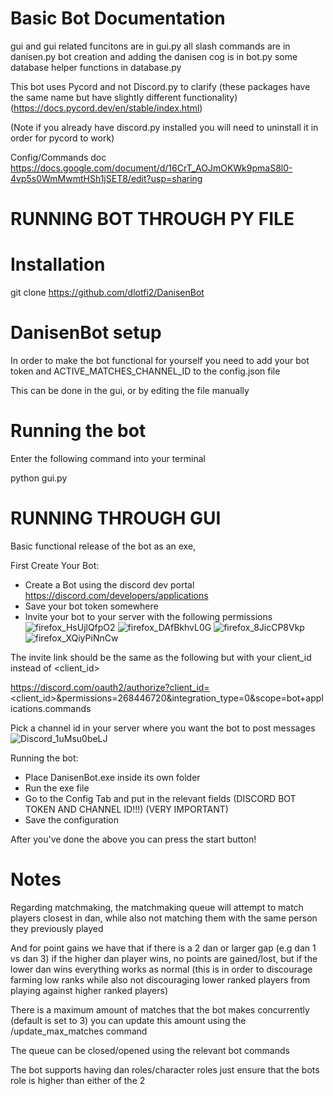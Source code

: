 # Basic Bot Documentation
gui and gui related funcitons are in gui.py
all slash commands are in danisen.py
bot creation and adding the danisen cog is in bot.py
some database helper functions in database.py

This bot uses Pycord and not Discord.py to clarify (these packages have the same name but have slightly different functionality)
(https://docs.pycord.dev/en/stable/index.html)

(Note if you already have discord.py installed you will need to uninstall it in order for pycord to work)

Config/Commands doc https://docs.google.com/document/d/16CrT_AOJmOKWk9pmaS8l0-4vp5s0WmMwmtHSh1jSET8/edit?usp=sharing

# RUNNING BOT THROUGH PY FILE
# Installation
git clone https://github.com/dlotfi2/DanisenBot

# DanisenBot setup
In order to make the bot functional for yourself you need to add your bot token and ACTIVE_MATCHES_CHANNEL_ID to the config.json file

This can be done in the gui, or by editing the file manually

# Running the bot

Enter the following command into your terminal

python gui.py


# RUNNING THROUGH GUI
Basic functional release of the bot as an exe,


First Create Your Bot:
- Create a Bot using the discord dev portal https://discord.com/developers/applications
- Save your bot token somewhere
- Invite your bot to your server with the following permissions
![firefox_HsUjlQfpO2](https://github.com/user-attachments/assets/de93b627-a109-4361-b528-cc26361ad703)
![firefox_DAfBkhvL0G](https://github.com/user-attachments/assets/0eede925-cf92-4458-bf8c-c340721d4948)
![firefox_8JicCP8Vkp](https://github.com/user-attachments/assets/1c1a694d-5f50-42d0-a04d-e36e827bdb4a)
![firefox_XQiyPiNnCw](https://github.com/user-attachments/assets/bb1c6779-dc93-42c9-800b-583ce16ce298)

The invite link should be the same as the following but with your client_id instead of <client_id>

https://discord.com/oauth2/authorize?client_id=<client_id>&permissions=268446720&integration_type=0&scope=bot+applications.commands 


Pick a channel id in your server where you want the bot to post messages
![Discord_1uMsu0beLJ](https://github.com/user-attachments/assets/3bed0f6a-97ae-48e6-8a8c-dcddd648eda7)

Running the bot:
- Place DanisenBot.exe inside its own folder
- Run the exe file
- Go to the Config Tab and put in the relevant fields (DISCORD BOT TOKEN AND CHANNEL ID!!!) (VERY IMPORTANT)
- Save the configuration

After you've done the above you can press the start button!


# Notes


Regarding matchmaking, the matchmaking queue will attempt to match players closest in dan, while also not matching them with the same person they previously played

And for point gains we have that if there  is a 2 dan or larger gap (e.g dan 1 vs dan 3) if the higher dan player wins, no points are gained/lost, but if the lower dan wins everything works as normal (this is in order to discourage farming low ranks while also not discouraging lower ranked players from playing against higher ranked players)


There is a maximum amount of matches that the bot makes concurrently (default is set to 3)
you can update this amount using the /update_max_matches command

The queue can be closed/opened using the relevant bot commands


The bot supports having dan roles/character roles just ensure that the bots role is higher than either of the 2
